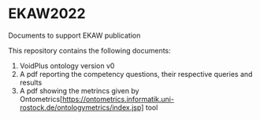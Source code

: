 # EKAW2022
Documents to support EKAW publication

This repository contains the following documents:
1. VoidPlus ontology version v0
2. A pdf reporting the competency questions, their respective queries and results
3. A pdf showing the metrincs given by Ontometrics[https://ontometrics.informatik.uni-rostock.de/ontologymetrics/index.jsp] tool 

